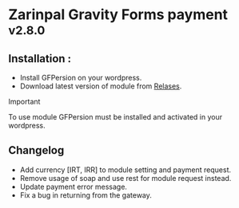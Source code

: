 # Zarinpal Gravity Forms payment <sub> v2.8.0 </sub>

## Installation :
  - Install GFPersion on your wordpress.
  - Download latest version of module from [Relases](https://github.com/AliBahadori41/zarinpal-gravity-form/releases/).

> [!IMPORTANT]
>  To use module GFPersion must be installed and activated in your wordpress.


## Changelog
  - Add currency [IRT, IRR] to module setting and payment request.
  - Remove usage of soap and use rest for module request instead.
  - Update payment error message.
  - Fix a bug in returning from the gateway.

